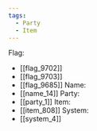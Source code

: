 ```yaml
---
tags:
  - Party
  - Item
---
```

Flag:
- [[flag_9702]]
- [[flag_9703]]
- [[flag_9685]]
Name:
- [[name_14]]
Party:
- [[party_1]]
Item:
- [[item_808]]
System:
- [[system_4]]
